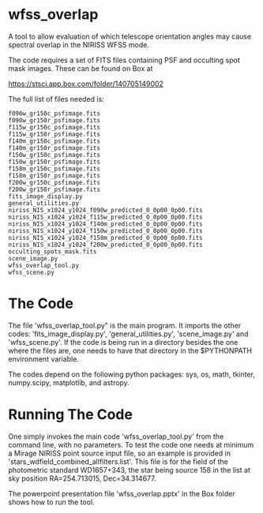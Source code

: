 # wfss_overlap
A tool to allow evaluation of which telescope orientation angles may cause spectral overlap in the NIRISS WFSS mode.

The code requires a set of FITS files containing PSF and occulting spot mask images.  These can be found on Box at

https://stsci.app.box.com/folder/140705149002

The full list of files needed is:

```
f090w_gr150c_psfimage.fits
f090w_gr150r_psfimage.fits
f115w_gr150c_psfimage.fits
f115w_gr150r_psfimage.fits
f140m_gr150c_psfimage.fits
f140m_gr150r_psfimage.fits
f150w_gr150c_psfimage.fits
f150w_gr150r_psfimage.fits
f158m_gr150c_psfimage.fits
f158m_gr150r_psfimage.fits
f200w_gr150c_psfimage.fits
f200w_gr150r_psfimage.fits
fits_image_display.py
general_utilities.py
niriss_NIS_x1024_y1024_f090w_predicted_0_0p00_0p00.fits
niriss_NIS_x1024_y1024_f115w_predicted_0_0p00_0p00.fits
niriss_NIS_x1024_y1024_f140m_predicted_0_0p00_0p00.fits
niriss_NIS_x1024_y1024_f150w_predicted_0_0p00_0p00.fits
niriss_NIS_x1024_y1024_f158m_predicted_0_0p00_0p00.fits
niriss_NIS_x1024_y1024_f200w_predicted_0_0p00_0p00.fits
occulting_spots_mask.fits
scene_image.py
wfss_overlap_tool.py
wfss_scene.py
```
# The Code

The file 'wfss_overlap_tool.py" is the main program.  It imports the other codes: 'fits_image_display.py', 'general_utilities.py', 'scene_image.py' and 
'wfss_scene.py'.  If the code is being run in a directory besides the one where the files are, one needs to have that directory in the $PYTHONPATH 
environment variable.

The codes depend on the following python packages:  sys, os, math, tkinter, numpy.scipy, matplotlib, and astropy.

# Running The Code

One simply invokes the main code 'wfss_overlap_tool.py' from the command line, with no parameters.  To test the code one needs at minimum a Mirage 
NIRISS point source input file, so an example is provided in 'stars_wdfield_combined_allfilters.list'.  This file is for the field of the photometric
standard WD1657+343, the star being source 158 in the list at sky position RA=254.713015, Dec=34.314677.

The powerpoint presentation file 'wfss_overlap.pptx' in the Box folder shows how to run the tool.
